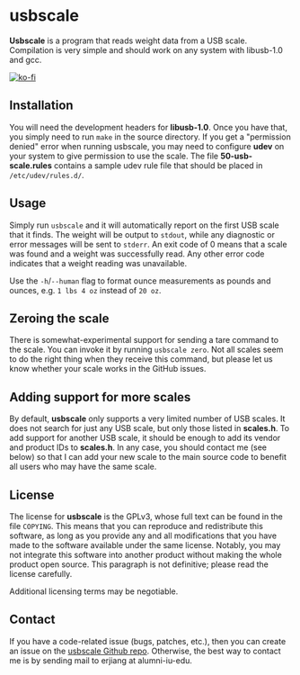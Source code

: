 usbscale
========

**Usbscale** is a program that reads weight data from a USB scale. Compilation
is very simple and should work on any system with libusb-1.0 and gcc.

[![ko-fi](https://www.ko-fi.com/img/githubbutton_sm.svg)](https://ko-fi.com/O5O51UXOI)

Installation
------------

You will need the development headers for **libusb-1.0**. Once you have that,
you simply need to run `make` in the source directory. If you get a "permission
denied" error when running usbscale, you may need to configure **udev** on your
system to give permission to use the scale. The file **50-usb-scale.rules**
contains a sample udev rule file that should be placed in `/etc/udev/rules.d/`.

Usage
-----

Simply run `usbscale` and it will automatically report on the first USB scale
that it finds.  The weight will be output to `stdout`, while any diagnostic or
error messages will be sent to `stderr`. An exit code of 0 means that a scale
was found and a weight was successfully read. Any other error code indicates
that a weight reading was unavailable.

Use the `-h`/`--human` flag to format ounce measurements as pounds and
ounces, e.g. `1 lbs 4 oz` instead of `20 oz`.

## Zeroing the scale

There is somewhat-experimental support for sending a tare command to the scale.
You can invoke it by running `usbscale zero`. Not all scales seem to do the
right thing when they receive this command, but please let us know whether your
scale works in the GitHub issues.

Adding support for more scales
------------------------------

By default, **usbscale** only supports a very limited number of USB scales. It
does not search for just any USB scale, but only those listed in **scales.h**.
To add support for another USB scale, it should be enough to add its vendor and
product IDs to **scales.h**. In any case, you should contact me (see below) so
that I can add your new scale to the main source code to benefit all users who
may have the same scale.

License
-------

The license for **usbscale** is the GPLv3, whose full text can be found in the
file `COPYING`.  This means that you can reproduce and redistribute this
software, as long as you provide any and all modifications that you have made
to the software available under the same license. Notably, you may not
integrate this software into another product without making the whole product
open source. This paragraph is not definitive; please read the license
carefully.

Additional licensing terms may be negotiable.

Contact
-------

If you have a code-related issue (bugs, patches, etc.), then you can create an
issue on the [usbscale Github repo][]. Otherwise, the best way to contact me is
by sending mail to erjiang at alumni-iu-edu.

  [usbscale Github repo]: https://github.com/erjiang/usbscale
